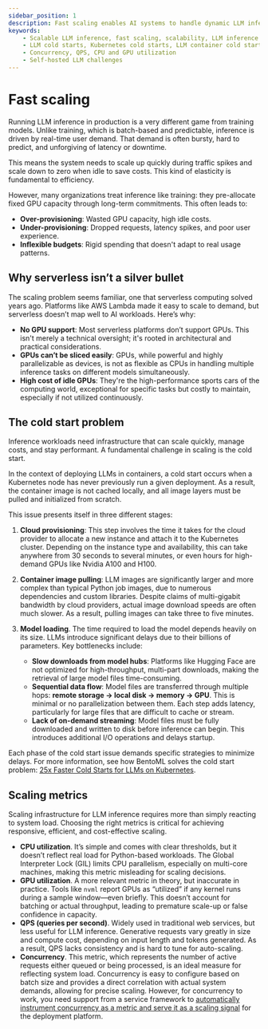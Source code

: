 ```yaml
---
sidebar_position: 1
description: Fast scaling enables AI systems to handle dynamic LLM inference workloads while minimizing latency and cost.
keywords:
    - Scalable LLM inference, fast scaling, scalability, LLM inference scaling, LLM scaling law
    - LLM cold starts, Kubernetes cold starts, LLM container cold starts
    - Concurrency, QPS, CPU and GPU utilization
    - Self-hosted LLM challenges
---
```


# Fast scaling

Running LLM inference in production is a very different game from training models. Unlike training, which is batch-based and predictable, inference is driven by real-time user demand. That demand is often bursty, hard to predict, and unforgiving of latency or downtime.

This means the system needs to scale up quickly during traffic spikes and scale down to zero when idle to save costs. This kind of elasticity is fundamental to efficiency.

However, many organizations treat inference like training: they pre-allocate fixed GPU capacity through long-term commitments. This often leads to:

- **Over-provisioning**: Wasted GPU capacity, high idle costs.
- **Under-provisioning**: Dropped requests, latency spikes, and poor user experience.
- **Inflexible budgets**: Rigid spending that doesn't adapt to real usage patterns.

## Why serverless isn’t a silver bullet

The scaling problem seems familiar, one that serverless computing solved years ago. Platforms like AWS Lambda made it easy to scale to demand, but serverless doesn’t map well to AI workloads. Here’s why:

- **No GPU support**: Most serverless platforms don’t support GPUs. This isn't merely a technical oversight; it's rooted in architectural and practical considerations.
- **GPUs can’t be sliced easily**: GPUs, while powerful and highly parallelizable as devices, is not as flexible as CPUs in handling multiple inference tasks on different models simultaneously.
- **High cost of idle GPUs**: They're the high-performance sports cars of the computing world, exceptional for specific tasks but costly to maintain, especially if not utilized continuously.

## The cold start problem

Inference workloads need infrastructure that can scale quickly, manage costs, and stay performant. A fundamental challenge in scaling is the cold start. 

In the context of deploying LLMs in containers, a cold start occurs when a Kubernetes node has never previously run a given deployment. As a result, the container image is not cached locally, and all image layers must be pulled and initialized from scratch.

This issue presents itself in three different stages:

1. **Cloud provisioning**: This step involves the time it takes for the cloud provider to allocate a new instance and attach it to the Kubernetes cluster. Depending on the instance type and availability, this can take anywhere from 30 seconds to several minutes, or even hours for high-demand GPUs like Nvidia A100 and H100.
2. **Container image pulling**: LLM images are significantly larger and more complex than typical Python job images, due to numerous dependencies and custom libraries. Despite claims of multi-gigabit bandwidth by cloud providers, actual image download speeds are often much slower. As a result, pulling images can take three to five minutes.
3. **Model loading**. The time required to load the model depends heavily on its size. LLMs introduce significant delays due to their billions of parameters. Key bottlenecks include:

   - **Slow downloads from model hubs**: Platforms like Hugging Face are not optimized for high-throughput, multi-part downloads, making the retrieval of large model files time-consuming.
   - **Sequential data flow**: Model files are transferred through multiple hops: **remote storage → local disk → memory → GPU**. This is minimal or no parallelization between them. Each step adds latency, particularly for large files that are difficult to cache or stream.
   - **Lack of on-demand streaming**: Model files must be fully downloaded and written to disk before inference can begin. This introduces additional I/O operations and delays startup.

Each phase of the cold start issue demands specific strategies to minimize delays. For more information, see how BentoML solves the cold start problem: [25x Faster Cold Starts for LLMs on Kubernetes](https://www.bentoml.com/blog/25x-faster-cold-starts-for-llms-on-kubernetes).

## Scaling metrics

Scaling infrastructure for LLM inference requires more than simply reacting to system load. Choosing the right metrics is critical for achieving responsive, efficient, and cost-effective scaling.

- **CPU utilization**. It’s simple and comes with clear thresholds, but it doesn’t reflect real load for Python-based workloads. The Global Interpreter Lock (GIL) limits CPU parallelism, especially on multi-core machines, making this metric misleading for scaling decisions.
- **GPU utilization**. A more relevant metric in theory, but inaccurate in practice. Tools like `nvml` report GPUs as “utilized” if any kernel runs during a sample window—even briefly. This doesn’t account for batching or actual throughput, leading to premature scale-up or false confidence in capacity.
- **QPS (queries per second)**. Widely used in traditional web services, but less useful for LLM inference. Generative requests vary greatly in size and compute cost, depending on input length and tokens generated. As a result, QPS lacks consistency and is hard to tune for auto-scaling.
- **Concurrency**. This metric, which represents the number of active requests either queued or being processed, is an ideal measure for reflecting system load. Concurrency is easy to configure based on batch size and provides a direct correlation with actual system demands, allowing for precise scaling. However, for concurrency to work, you need support from a service framework to [automatically instrument concurrency as a metric and serve it as a scaling signal](https://www.bentoml.com/blog/scaling-ai-model-deployment) for the deployment platform.